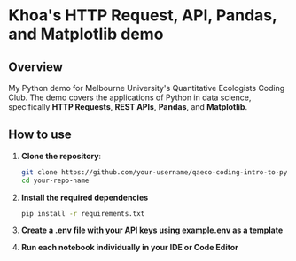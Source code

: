 # Khoa's HTTP Request, API, Pandas, and Matplotlib demo
## Overview
My Python demo for Melbourne University's Quantitative Ecologists Coding Club. The demo covers the applications of Python in data science, specifically **HTTP Requests**, **REST APIs**, **Pandas**, and **Matplotlib**.

## How to use

1. **Clone the repository**:

    ```sh
    git clone https://github.com/your-username/qaeco-coding-intro-to-python.git
   cd your-repo-name
   ```

2. **Install the required dependencies**

    ```sh
    pip install -r requirements.txt
    ```

3. **Create a .env file with your API keys using example.env as a template**

4. **Run each notebook individually in your IDE or Code Editor**
